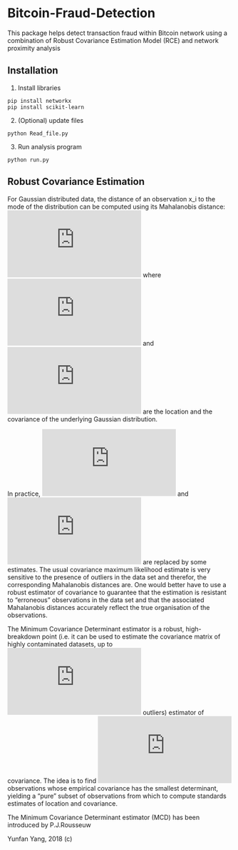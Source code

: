# Bitcoin-Fraud-Detection

This package helps detect transaction fraud within Bitcoin network using a combination of Robust Covariance Estimation Model (RCE) and network proximity analysis

## Installation

1. Install libraries
  ```
  pip install networkx
  pip install scikit-learn
  ```

2. (Optional) update files
  ```
  python Read_file.py
  ```
3. Run analysis program
  ```
  python run.py
  ```

## Robust Covariance Estimation

For Gaussian distributed data, the distance of an observation x_i to the mode of the distribution can be computed using its Mahalanobis distance: ![equation](http://latex.codecogs.com/gif.latex?d_%7B%28%5Cmu%2C%5CSigma%29%7D%28x_i%29%5E2%20%3D%20%28x_i%20-%20%5Cmu%29%27%5CSigma%5E%7B-1%7D%28x_i%20-%20%5Cmu%29) where ![equation](http://latex.codecogs.com/gif.latex?%5Cmu) and ![equation](http://latex.codecogs.com/gif.latex?%5Csigma) are the location and the covariance of the underlying Gaussian distribution.

In practice, ![equation](http://latex.codecogs.com/gif.latex?%5Cmu) and ![equation](http://latex.codecogs.com/gif.latex?%5Csigma) are replaced by some estimates. The usual covariance maximum likelihood estimate is very sensitive to the presence of outliers in the data set and therefor, the corresponding Mahalanobis distances are. One would better have to use a robust estimator of covariance to guarantee that the estimation is resistant to “erroneous” observations in the data set and that the associated Mahalanobis distances accurately reflect the true organisation of the observations.

The Minimum Covariance Determinant estimator is a robust, high-breakdown point (i.e. it can be used to estimate the covariance matrix of highly contaminated datasets, up to ![equation](http://latex.codecogs.com/gif.latex?%5Cfrac%7Bn_%5Ctext%7Bsamples%7D-n_%5Ctext%7Bfeatures%7D-1%7D%7B2%7D) outliers) estimator of covariance. The idea is to find ![equation](http://latex.codecogs.com/gif.latex?%5Cfrac%7Bn_%5Ctext%7Bsamples%7D&plus;n_%5Ctext%7Bfeatures%7D&plus;1%7D%7B2%7D) observations whose empirical covariance has the smallest determinant, yielding a “pure” subset of observations from which to compute standards estimates of location and covariance.

The Minimum Covariance Determinant estimator (MCD) has been introduced by P.J.Rousseuw

Yunfan Yang, 2018 (c)
